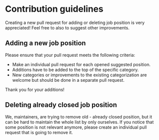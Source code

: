 # Contribution guidelines

Creating a new pull request for adding or deleting job position is very appreciated! Feel free to also to suggest other improvements.

## Adding a new job position

Please ensure that your pull request meets the following criteria:

- Make an individual pull request for each opened suggested position.
- Additions have to be added to the top of the specific category.
- New categories or improvements to the existing categorization are welcome but should be done in a separate pull request.

Thank you for your additions!

## Deleting already closed job position

We, maintainers, are trying to remove old - already closed position, but it can be hard to maintain the whole list by only ourselves. If you notice that some position is not relevant anymore, please create an individual pull request that is going to remove it.
